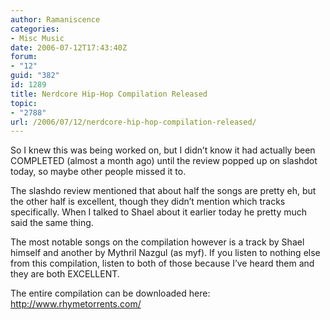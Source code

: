 ```yaml
---
author: Ramaniscence
categories:
- Misc Music
date: 2006-07-12T17:43:40Z
forum:
- "12"
guid: "382"
id: 1289
title: Nerdcore Hip-Hop Compilation Released
topic:
- "2788"
url: /2006/07/12/nerdcore-hip-hop-compilation-released/
---
```


So I knew this was being worked on, but I didn&#8217;t know it had actually been COMPLETED (almost a month ago) until the review popped up on slashdot today, so maybe other people missed it to. 
  
The slashdo review mentioned that about half the songs are pretty eh, but the other half is excellent, though they didn&#8217;t mention which tracks specifically. When I talked to Shael about it earlier today he pretty much said the same thing.

The most notable songs on the compilation however is a track by Shael himself and another by Mythril Nazgul (as myf). If you listen to nothing else from this compilation, listen to both of those because I&#8217;ve heard them and they are both EXCELLENT.

The entire compilation can be downloaded here:   
<a href="http://www.rhymetorrents.com/" target="_blank">http://www.rhymetorrents.com/</a>